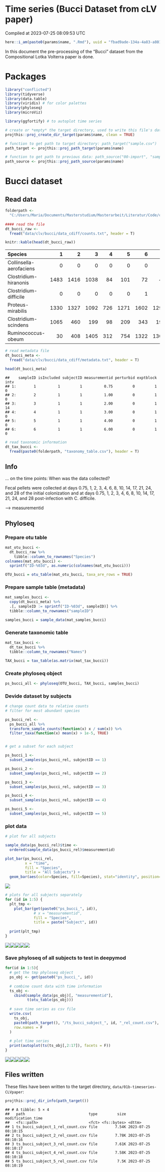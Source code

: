 Time series (Bucci Dataset from cLV paper)
================
Compiled at 2023-07-25 08:09:53 UTC

``` r
here::i_am(paste0(params$name, ".Rmd"), uuid = "fbad9ade-134a-4a83-a801-9900003f3395")
```

In this document the pre-processing of the “Bucci” dataset from the
Compositional Lotka Volterra paper is done.

# Packages

``` r
library("conflicted")
library(tidyverse)
library(data.table)
library(viridis) # for color palettes
library(phyloseq)
library(microViz)

library(ggfortify) # to autoplot time series
```

``` r
# create or *empty* the target directory, used to write this file's data: 
projthis::proj_create_dir_target(params$name, clean = TRUE)

# function to get path to target directory: path_target("sample.csv")
path_target <- projthis::proj_path_target(params$name)

# function to get path to previous data: path_source("00-import", "sample.csv")
path_source <- projthis::proj_path_source(params$name)
```

# Bucci dataset

## Read data

``` r
folderpath <- 
  "C:/Users/Maria/Documents/Masterstudium/Masterarbeit/Literatur/Code/clv/data/bucci/data_cdiff/"
  
#### read the file
dt_bucci_raw <- 
  fread("data/clv/bucci/data_cdiff/counts.txt", header = T)

knitr::kable(head(dt_bucci_raw))
```

| Species                 |    1 |    2 |    3 |   4 |    5 |    6 |    7 |    8 |    9 |   10 |   11 |   12 |   13 |   14 |   15 |  16 |   17 |   18 |   19 |   20 |   21 |   22 |   23 |   24 |   25 |   26 |   27 |   28 |  29 |  30 |   31 |   32 |   33 |   34 |   35 |   36 |   37 |   38 |   39 |   40 |   41 |   42 |   43 |   44 |   45 |   46 |   47 |   48 |   49 |  50 |   51 |  52 |   53 |   54 |  55 |   56 |  57 |   58 |   59 |   60 |   61 |   62 |   63 |   64 |   65 |   66 |   67 |   68 |   69 |   70 |   71 |   72 |   73 |   74 |   75 |   76 |   77 |  78 |   79 |   80 |  81 |  82 |   83 |   84 |   85 |   86 |   87 |   88 |   89 |   90 |  91 |   92 |  93 |  94 |   95 |  96 |  97 |   98 |   99 |  100 |  101 | 102 |  103 |  104 | 105 |  106 |  107 | 108 |  109 |  110 |  111 |  112 |  113 | 114 | 115 |  116 |  117 | 118 | 119 | 120 | 121 |  122 |  123 |  124 |  125 |  126 |  127 |  128 |  129 |  130 |
|:------------------------|-----:|-----:|-----:|----:|-----:|-----:|-----:|-----:|-----:|-----:|-----:|-----:|-----:|-----:|-----:|----:|-----:|-----:|-----:|-----:|-----:|-----:|-----:|-----:|-----:|-----:|-----:|-----:|----:|----:|-----:|-----:|-----:|-----:|-----:|-----:|-----:|-----:|-----:|-----:|-----:|-----:|-----:|-----:|-----:|-----:|-----:|-----:|-----:|----:|-----:|----:|-----:|-----:|----:|-----:|----:|-----:|-----:|-----:|-----:|-----:|-----:|-----:|-----:|-----:|-----:|-----:|-----:|-----:|-----:|-----:|-----:|-----:|-----:|-----:|-----:|----:|-----:|-----:|----:|----:|-----:|-----:|-----:|-----:|-----:|-----:|-----:|-----:|----:|-----:|----:|----:|-----:|----:|----:|-----:|-----:|-----:|-----:|----:|-----:|-----:|----:|-----:|-----:|----:|-----:|-----:|-----:|-----:|-----:|----:|----:|-----:|-----:|----:|----:|----:|----:|-----:|-----:|-----:|-----:|-----:|-----:|-----:|-----:|-----:|
| Collinsella-aerofaciens |    0 |    0 |    0 |   0 |    0 |    0 |    0 |    0 |    0 |    0 |    0 |    0 |    0 |    0 |    0 |   0 |    0 |    0 |    0 |    0 |    0 |    0 |    0 |    0 |    0 |    0 |    0 |    0 |   0 |   0 |    0 |    0 |    0 |    0 |    0 |    0 |    0 |    0 |    0 |    0 |    0 |    0 |    0 |    0 |    0 |    0 |    0 |    0 |    0 |   0 |    0 |   0 |    0 |    0 |   0 |    0 |   0 |    0 |    0 |    0 |    0 |    0 |    0 |    0 |    0 |    0 |    0 |    0 |    0 |    0 |    0 |    0 |    0 |    0 |    0 |    0 |    0 |   0 |    0 |    0 |   0 |   0 |    0 |    0 |    0 |    0 |    0 |    0 |    0 |    0 |   0 |    0 |   0 |   0 |    0 |   0 |   0 |    0 |    0 |    0 |    0 |   0 |    0 |    0 |   0 |    0 |    0 |   0 |    0 |    0 |    0 |    0 |    0 |   0 |   0 |    0 |    0 |   0 |   0 |   0 |   0 |    0 |    0 |    0 |    0 |    0 |    0 |    0 |    0 |    0 |
| Clostridium-hiranonis   | 1483 | 1416 | 1038 |  84 |  101 |   72 |   46 |   55 |   89 |  102 |  115 |   56 |  102 |   57 |   31 |  38 |    0 |    0 |    0 |    0 |    0 |    0 |    0 |    0 |    0 |    0 |  248 |  168 | 120 |  54 |  214 |   74 |  129 |   79 |  121 |  244 |   99 |   36 |   92 |   84 |   33 |   39 |    1 |    0 |    1 |    1 |    0 |    0 |    0 |   0 |    0 |   0 | 1918 | 1536 | 592 |  269 | 108 |   56 |   45 |   57 |   24 |   36 |   21 |   15 |   11 |   15 |   12 |   16 |    1 |    0 |    0 |    0 |    0 |    1 |    1 |    0 |    1 |   0 | 1331 | 1209 | 578 | 304 |  116 |   43 |   57 |   95 |   88 |  115 |  187 |   90 |  65 |   60 |  31 |  39 |    0 |   0 |   0 |    0 |    0 |    0 |    0 |   0 |    0 |    0 | 108 |   13 |   90 | 112 |   76 |   70 |   20 |   33 |   42 |  48 |  40 |   46 |   42 |  41 |  40 |  54 |   0 |    0 |    0 |    0 |    0 |    0 |    0 |    0 |    0 |    0 |
| Clostridium-difficile   |    0 |    0 |    0 |   0 |    0 |    1 |    0 |    0 |    0 |    0 |    0 |    0 |    0 |    3 |   20 | 265 | 2875 | 3204 | 3199 | 2484 | 2598 | 2453 | 1566 |  910 |  629 |  459 |    0 |    3 |   1 |   0 |    0 |    2 |    5 |    6 |    0 |    1 |    3 |    2 |    1 |    2 |   16 |  458 | 1660 | 1416 | 1961 | 2994 | 1778 | 1110 |  667 | 664 |  619 | 483 |    0 |    0 |   0 |    0 |   0 |    0 |    0 |    0 |    0 |    0 |    0 |    2 |    0 |    0 |   11 |  337 | 2403 | 2571 | 1055 | 1498 | 1028 | 1168 |  501 |  440 |  485 | 144 |    0 |    0 |   2 |   0 |    0 |    0 |    0 |    1 |    0 |    0 |    3 |    0 |   0 |    4 |  21 | 109 | 1129 | 435 | 322 | 1360 | 1888 | 1497 | 1048 | 675 |  393 |  393 |   0 |    0 |    0 |   0 |    0 |    0 |    1 |    0 |    0 |   0 |   0 |    0 |    0 |   0 |  20 | 103 | 399 | 1903 |  895 | 1720 | 1420 | 1089 |  882 |  816 |  537 |  503 |
| Proteus-mirabilis       | 1330 | 1327 | 1092 | 726 | 1271 | 1602 | 1290 | 1375 |  670 | 1093 | 1345 | 1025 | 1490 | 1152 |  727 | 926 |  159 |   20 |   72 |  166 |  105 |  600 |  467 |  520 |  512 |  341 | 2605 | 1814 | 832 | 650 | 1931 | 3404 | 2999 | 1256 | 1409 | 1191 | 1207 |  606 |  860 |  999 |  775 | 1156 |  168 | 1129 |  587 |  173 |  862 |  801 |  480 | 435 |  472 | 278 | 1472 |  827 | 738 | 1082 | 757 | 1010 | 1056 |  872 |  720 |  573 |  684 |  909 |  750 | 1096 | 1064 | 2002 |  619 |   56 |  108 |   62 |  143 |  435 |  725 |  465 |  679 | 254 |  880 |  606 | 413 | 736 | 1247 | 1065 | 1043 |  887 |  843 |  778 |  937 |  598 | 651 |  715 | 394 | 661 |  231 | 109 |  65 |  154 |  235 |  414 |  601 | 440 |  548 |  407 | 364 | 2023 | 1396 | 811 | 1067 | 1415 | 1166 |  992 |  523 | 430 | 477 |  722 |  616 | 535 | 442 | 930 |  40 |  110 |  403 |  425 |  618 | 1118 | 1120 |  657 |  449 |  509 |
| Clostridium-scindens    | 1065 |  460 |  199 |  98 |  209 |  343 |  195 |  234 |  120 |  255 |  194 |  120 |  154 |  197 |  144 | 493 |   48 |   43 |   22 |   54 |  154 |  329 |  113 |   79 |   75 |   98 | 1266 | 1009 | 324 |  90 |  210 |  746 |  544 |  166 |  151 |  363 |  408 |  150 |  279 |  256 |  106 |  943 |   88 |  120 |  125 |  102 |  132 |  153 |  130 | 118 |  131 |  63 |  236 |  177 |  94 |   60 | 103 |  182 |  327 |  183 |   87 |  262 |  176 |  153 |  154 |  216 |  254 |  255 |   88 |    9 |   87 |  245 |  124 |  189 |  115 |  169 |   99 |  46 |  223 |  220 |  50 | 123 |  185 |  160 |  132 |  119 |   78 |  122 |  224 |  140 | 160 |  166 | 116 | 330 |   20 |  75 |  67 |   91 |   35 |  104 |   85 |  63 |   80 |  125 |  91 |   37 |  291 |  54 |   93 |  265 |  208 |  208 |  121 |  80 |  68 |  134 |   81 |  72 |  90 | 153 |  23 |   73 |   53 |   68 |   79 |   92 |   88 |  122 |   68 |   72 |
| Ruminococcus-obeum      |   30 |  408 | 1405 | 312 |  754 | 1322 | 1301 | 1931 | 2064 | 3734 | 2338 | 1555 | 1835 | 2094 | 1171 | 210 |  370 |    2 | 4888 | 8381 | 2435 | 3235 | 1791 | 1828 | 2743 | 3213 |    3 |    8 | 834 | 465 |  828 | 2992 | 3278 | 1913 | 2837 | 3848 | 3614 | 2183 | 2326 | 3558 | 1240 |  378 | 3685 | 3719 | 5261 | 2721 |  859 | 1208 | 1085 | 754 | 1374 | 854 |   13 |  137 | 875 |  272 | 322 |  971 | 1269 | 1034 | 2218 | 1902 | 1534 | 1247 | 1062 | 1319 | 1260 |  260 |   28 |    2 | 2340 | 2703 | 1452 | 2893 | 1228 | 1160 | 1316 | 753 |   23 |  194 |  85 | 213 |  497 |  982 | 1578 | 1410 | 1636 | 1724 | 2220 | 1379 | 996 | 1379 | 890 | 433 |   77 | 363 | 947 | 1143 |  829 | 1046 | 1137 | 602 | 1414 | 1542 |  49 |    3 |   73 | 560 |  717 |  984 |  575 | 1125 | 1425 | 993 | 820 | 1385 | 1105 | 736 | 732 | 402 | 203 |  114 | 2056 | 1655 | 1488 | 1636 | 1267 | 1012 | 1102 | 1276 |

``` r
# read metadata file
dt_bucci_meta <-
  fread("data/clv/bucci/data_cdiff/metadata.txt", header = T)

head(dt_bucci_meta)
```

    ##    sampleID isIncluded subjectID measurementid perturbid exptblock intv
    ## 1:        1          1         1          0.75         0         1    0
    ## 2:        2          1         1          1.00         0         1    0
    ## 3:        3          1         1          2.00         0         1   14
    ## 4:        4          1         1          3.00         0         1    0
    ## 5:        5          1         1          4.00         0         1    0
    ## 6:        6          1         1          6.00         0         1    0

``` r
# read taxonomic information
dt_tax_bucci <-
  fread(paste0(folderpath, "taxonomy_table.csv"), header = T)
```

## Info

… on the time points: When was the data collected?

Fecal pellets were collected at days 0.75, 1, 2, 3, 4, 6, 8, 10, 14, 17,
21, 24, and 28 of the initial colonization and at days 0.75, 1, 2, 3, 4,
6, 8, 10, 14, 17, 21, 24, and 28 post-infection with C. difficile.

–\> measurementid

## Phyloseq

### Prepare otu table

``` r
mat_otu_bucci <-
  dt_bucci_raw %>%
    tibble::column_to_rownames("Species")
colnames(mat_otu_bucci) <-
  sprintf("ID-%03d", as.numeric(colnames(mat_otu_bucci)))

OTU_bucci = otu_table(mat_otu_bucci, taxa_are_rows = TRUE)
```

### Prepare sample table (metadata)

``` r
mat_samples_bucci <-
  copy(dt_bucci_meta) %>% 
  .[, sampleID := sprintf("ID-%03d", sampleID)] %>%
  tibble::column_to_rownames("sampleID") 

samples_bucci = sample_data(mat_samples_bucci)
```

### Generate taxonomic table

``` r
mat_tax_bucci <-
  dt_tax_bucci %>% 
  tibble::column_to_rownames("Names") 

TAX_bucci = tax_table(as.matrix(mat_tax_bucci))
```

### Create phyloseq object

``` r
ps_bucci_all <- phyloseq(OTU_bucci, TAX_bucci, samples_bucci)
```

### Devide dataset by subjects

``` r
# change count data to relative counts
# filter for most abundant species

ps_bucci_rel <- 
  ps_bucci_all %>% 
  transform_sample_counts(function(x) x / sum(x)) %>% 
  filter_taxa(function(x) mean(x) > 1e-5, TRUE)


# get a subset for each subject 

ps_bucci_1 <-
  subset_samples(ps_bucci_rel, subjectID == 1)

ps_bucci_2 <-
  subset_samples(ps_bucci_rel, subjectID == 2)

ps_bucci_3 <-
  subset_samples(ps_bucci_rel, subjectID == 3)

ps_bucci_4 <-
  subset_samples(ps_bucci_rel, subjectID == 4)

ps_bucci_5 <-
  subset_samples(ps_bucci_rel, subjectID == 5)
```

### plot data

``` r
# plot for all subjects

sample_data(ps_bucci_rel)$time <- 
  ordered(sample_data(ps_bucci_rel)$measurementid)

plot_bar(ps_bucci_rel,
         x = "time",
         fill = "Species",
         title = "All Subjects") +
  geom_bar(aes(color=Species, fill=Species), stat="identity", position="stack")
```

![](01b-timeseries-CLVpaper_files/figure-gfm/unnamed-chunk-7-1.png)<!-- -->

``` r
# plots for all subjects separately
for (id in 1:5) {
  plt_tmp <-
    plot_bar(get(paste0("ps_bucci_", id)),
             # x = "measurementid", 
             fill = "Species",
             title = paste("Subject", id))
  
  print(plt_tmp)
}
```

![](01b-timeseries-CLVpaper_files/figure-gfm/unnamed-chunk-8-1.png)<!-- -->![](01b-timeseries-CLVpaper_files/figure-gfm/unnamed-chunk-8-2.png)<!-- -->![](01b-timeseries-CLVpaper_files/figure-gfm/unnamed-chunk-8-3.png)<!-- -->![](01b-timeseries-CLVpaper_files/figure-gfm/unnamed-chunk-8-4.png)<!-- -->![](01b-timeseries-CLVpaper_files/figure-gfm/unnamed-chunk-8-5.png)<!-- -->

### Save phyloseq of all subjects to test in deepymod

``` r
for(id in 1:5){
  # get the tmp phyloseq object
  ps_obj <- get(paste0("ps_bucci_", id))
  
  # combine count data with time information
  ts_obj <-
    cbind(sample_data(ps_obj)[, "measurementid"],
          t(otu_table(ps_obj)))
  
  # save time series as csv file
  write.csv(
    ts_obj,
    paste0(path_target(), "/ts_bucci_subject_", id, "_rel_count.csv"),
    row.names = F
  )
  
  # plot time series
  print(autoplot(ts(ts_obj[,2:17]), facets = F))
}
```

![](01b-timeseries-CLVpaper_files/figure-gfm/unnamed-chunk-9-1.png)<!-- -->![](01b-timeseries-CLVpaper_files/figure-gfm/unnamed-chunk-9-2.png)<!-- -->![](01b-timeseries-CLVpaper_files/figure-gfm/unnamed-chunk-9-3.png)<!-- -->![](01b-timeseries-CLVpaper_files/figure-gfm/unnamed-chunk-9-4.png)<!-- -->![](01b-timeseries-CLVpaper_files/figure-gfm/unnamed-chunk-9-5.png)<!-- -->

## Files written

These files have been written to the target directory,
`data/01b-timeseries-CLVpaper`:

``` r
projthis::proj_dir_info(path_target())
```

    ## # A tibble: 5 × 4
    ##   path                             type         size modification_time  
    ##   <fs::path>                       <fct> <fs::bytes> <dttm>             
    ## 1 ts_bucci_subject_1_rel_count.csv file        7.54K 2023-07-25 08:10:15
    ## 2 ts_bucci_subject_2_rel_count.csv file        7.78K 2023-07-25 08:10:16
    ## 3 ts_bucci_subject_3_rel_count.csv file        7.61K 2023-07-25 08:10:17
    ## 4 ts_bucci_subject_4_rel_count.csv file        7.58K 2023-07-25 08:10:18
    ## 5 ts_bucci_subject_5_rel_count.csv file         7.5K 2023-07-25 08:10:19
